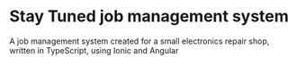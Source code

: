 # Stay Tuned job management system

A job management system created for a small electronics repair shop, written in TypeScript, using Ionic and Angular